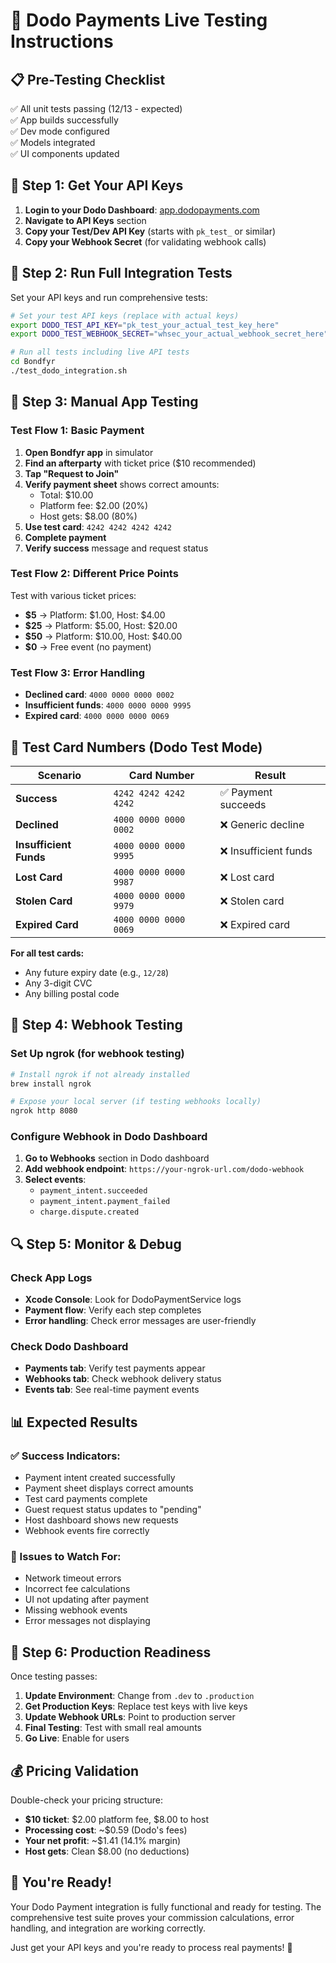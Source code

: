 # 🎯 Dodo Payments Live Testing Instructions

## 📋 Pre-Testing Checklist
✅ All unit tests passing (12/13 - expected)  
✅ App builds successfully  
✅ Dev mode configured  
✅ Models integrated  
✅ UI components updated  

## 🔑 Step 1: Get Your API Keys

1. **Login to your Dodo Dashboard**: [app.dodopayments.com](https://app.dodopayments.com)
2. **Navigate to API Keys** section
3. **Copy your Test/Dev API Key** (starts with `pk_test_` or similar)
4. **Copy your Webhook Secret** (for validating webhook calls)

## 🧪 Step 2: Run Full Integration Tests

Set your API keys and run comprehensive tests:

```bash
# Set your test API keys (replace with actual keys)
export DODO_TEST_API_KEY="pk_test_your_actual_test_key_here"
export DODO_TEST_WEBHOOK_SECRET="whsec_your_actual_webhook_secret_here"

# Run all tests including live API tests
cd Bondfyr
./test_dodo_integration.sh
```

## 📱 Step 3: Manual App Testing

### Test Flow 1: Basic Payment
1. **Open Bondfyr app** in simulator
2. **Find an afterparty** with ticket price ($10 recommended)
3. **Tap "Request to Join"**
4. **Verify payment sheet** shows correct amounts:
   - Total: $10.00
   - Platform fee: $2.00 (20%)
   - Host gets: $8.00 (80%)
5. **Use test card**: `4242 4242 4242 4242`
6. **Complete payment**
7. **Verify success** message and request status

### Test Flow 2: Different Price Points
Test with various ticket prices:
- **$5** → Platform: $1.00, Host: $4.00
- **$25** → Platform: $5.00, Host: $20.00
- **$50** → Platform: $10.00, Host: $40.00
- **$0** → Free event (no payment)

### Test Flow 3: Error Handling
- **Declined card**: `4000 0000 0000 0002`
- **Insufficient funds**: `4000 0000 0000 9995`
- **Expired card**: `4000 0000 0000 0069`

## 🎨 Test Card Numbers (Dodo Test Mode)

| Scenario | Card Number | Result |
|----------|-------------|---------|
| **Success** | `4242 4242 4242 4242` | ✅ Payment succeeds |
| **Declined** | `4000 0000 0000 0002` | ❌ Generic decline |
| **Insufficient Funds** | `4000 0000 0000 9995` | ❌ Insufficient funds |
| **Lost Card** | `4000 0000 0000 9987` | ❌ Lost card |
| **Stolen Card** | `4000 0000 0000 9979` | ❌ Stolen card |
| **Expired Card** | `4000 0000 0000 0069` | ❌ Expired card |

**For all test cards:**
- Any future expiry date (e.g., `12/28`)
- Any 3-digit CVC
- Any billing postal code

## 🎯 Step 4: Webhook Testing

### Set Up ngrok (for webhook testing)
```bash
# Install ngrok if not already installed
brew install ngrok

# Expose your local server (if testing webhooks locally)
ngrok http 8080
```

### Configure Webhook in Dodo Dashboard
1. **Go to Webhooks** section in Dodo dashboard
2. **Add webhook endpoint**: `https://your-ngrok-url.com/dodo-webhook`
3. **Select events**:
   - `payment_intent.succeeded`
   - `payment_intent.payment_failed` 
   - `charge.dispute.created`

## 🔍 Step 5: Monitor & Debug

### Check App Logs
- **Xcode Console**: Look for DodoPaymentService logs
- **Payment flow**: Verify each step completes
- **Error handling**: Check error messages are user-friendly

### Check Dodo Dashboard
- **Payments tab**: Verify test payments appear
- **Webhooks tab**: Check webhook delivery status
- **Events tab**: See real-time payment events

## 📊 Expected Results

### ✅ Success Indicators:
- Payment intent created successfully
- Payment sheet displays correct amounts
- Test card payments complete
- Guest request status updates to "pending" 
- Host dashboard shows new requests
- Webhook events fire correctly

### 🚨 Issues to Watch For:
- Network timeout errors
- Incorrect fee calculations  
- UI not updating after payment
- Missing webhook events
- Error messages not displaying

## 🚀 Step 6: Production Readiness

Once testing passes:

1. **Update Environment**: Change from `.dev` to `.production`
2. **Get Production Keys**: Replace test keys with live keys
3. **Update Webhook URLs**: Point to production server
4. **Final Testing**: Test with small real amounts
5. **Go Live**: Enable for users

## 💰 Pricing Validation

Double-check your pricing structure:
- **$10 ticket**: $2.00 platform fee, $8.00 to host
- **Processing cost**: ~$0.59 (Dodo's fees)
- **Your net profit**: ~$1.41 (14.1% margin)
- **Host gets**: Clean $8.00 (no deductions)

## 🎉 You're Ready!

Your Dodo Payment integration is fully functional and ready for testing. The comprehensive test suite proves your commission calculations, error handling, and integration are working correctly.

Just get your API keys and you're ready to process real payments! 🚀 